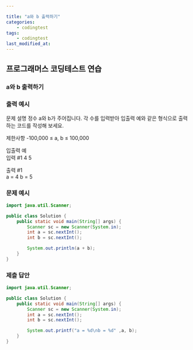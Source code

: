 ```yaml
---

title: "a와 b 출력하기"
categories:
    - codingtest
tags:
    - codingtest
last_modified_at:
---
```


## 프로그래머스 코딩테스트 연습

### a와 b 출력하기
  
### 출력 예시
문제 설명
정수 a와 b가 주어집니다. 각 수를 입력받아 입출력 예와 같은 형식으로 출력하는 코드를 작성해 보세요.

제한사항
-100,000 ≤ a, b ≤ 100,000
  
입출력 예  
입력 #1
4 5
  
출력 #1  
a = 4
b = 5
  
### 문제 예시
```java
import java.util.Scanner;

public class Solution {
    public static void main(String[] args) {
        Scanner sc = new Scanner(System.in);
        int a = sc.nextInt();
        int b = sc.nextInt();

        System.out.println(a + b);
    }
}
```


### 제츨 답안
```java
import java.util.Scanner;

public class Solution {
    public static void main(String[] args) {
        Scanner sc = new Scanner(System.in);
        int a = sc.nextInt();
        int b = sc.nextInt();

        System.out.printf("a = %d\nb = %d" ,a, b);
    }
}
```

